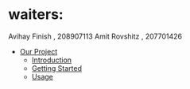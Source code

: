 # waiters:
Avihay Finish , 208907113
Amit Rovshitz , 207701426

- [Our Project](#our-project)
    - [Introduction](#introduction)
    - [Getting Started](#getting-started)
    - [Usage](#usage)
